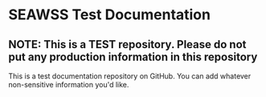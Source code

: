 # SEAWSS Test Documentation
## NOTE:  This is a TEST repository.  Please do not put any production information in this repository
This is a test documentation repository on GitHub.  You can add whatever non-sensitive information you'd like.
